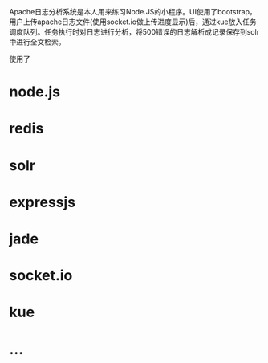 Apache日志分析系统是本人用来练习Node.JS的小程序。UI使用了bootstrap，用户上传apache日志文件(使用socket.io做上传进度显示)后，通过kue放入任务调度队列。任务执行时对日志进行分析，将500错误的日志解析成记录保存到solr中进行全文检索。

使用了
# node.js
# redis
# solr
# expressjs
# jade
# socket.io
# kue
# ...


